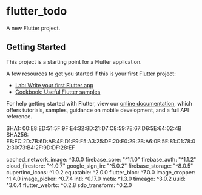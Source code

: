 # flutter_todo

A new Flutter project.

## Getting Started

This project is a starting point for a Flutter application.

A few resources to get you started if this is your first Flutter project:

- [Lab: Write your first Flutter app](https://flutter.dev/docs/get-started/codelab)
- [Cookbook: Useful Flutter samples](https://flutter.dev/docs/cookbook)

For help getting started with Flutter, view our
[online documentation](https://flutter.dev/docs), which offers tutorials,
samples, guidance on mobile development, and a full API reference.

   SHA1: 00:E8:ED:51:5F:9F:E4:32:8D:21:D7:C8:59:7E:67:D6:5E:64:02:4B
         SHA256: E8:FC:2D:7B:6D:AE:4F:D1:F9:F5:A3:25:DF:20:E0:29:2B:A6:0F:5E:81:C1:78:02:30:73:B4:2F:9D:DF:28:EF

  cached_network_image: ^3.0.0
  firebase_core: "^1.1.0"
  firebase_auth: "^1.1.2"
  cloud_firestore: "^1.0.7"
  google_sign_in: "^5.0.2"
  firebase_storage: "^8.0.5"
  cupertino_icons: ^1.0.2
  equatable: ^2.0.0
  flutter_bloc: ^7.0.0
  image_cropper: ^1.4.0
  image_picker: ^0.7.4
  intl: ^0.17.0
  meta: ^1.3.0
  timeago: ^3.0.2
  uuid: ^3.0.4
  flutter_webrtc: ^0.2.8
  sdp_transform: ^0.2.0